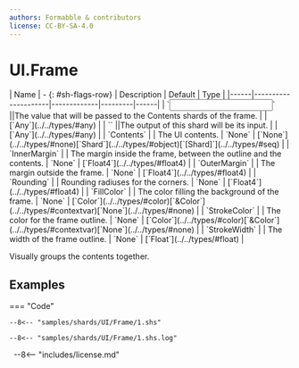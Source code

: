 ```yaml
---
authors: Formabble & contributors
license: CC-BY-SA-4.0
---
```



# UI.Frame

<div class="sh-parameters" markdown="1">
| Name | - {: #sh-flags-row} | Description | Default | Type |
|------|---------------------|-------------|---------|------|
| `<input>` ||The value that will be passed to the Contents shards of the frame. | | [`Any`](../../types/#any) |
| `<output>` ||The output of this shard will be its input. | | [`Any`](../../types/#any) |
| `Contents` |  | The UI contents. | `None` | [`None`](../../types/#none)[`Shard`](../../types/#object)[`[Shard]`](../../types/#seq) |
| `InnerMargin` |  | The margin inside the frame, between the outline and the contents. | `None` | [`Float4`](../../types/#float4) |
| `OuterMargin` |  | The margin outside the frame. | `None` | [`Float4`](../../types/#float4) |
| `Rounding` |  | Rounding radiuses for the corners. | `None` | [`Float4`](../../types/#float4) |
| `FillColor` |  | The color filling the background of the frame. | `None` | [`Color`](../../types/#color)[`&Color`](../../types/#contextvar)[`None`](../../types/#none) |
| `StrokeColor` |  | The color for the frame outline. | `None` | [`Color`](../../types/#color)[`&Color`](../../types/#contextvar)[`None`](../../types/#none) |
| `StrokeWidth` |  | The width of the frame outline. | `None` | [`Float`](../../types/#float) |

</div>

Visually groups the contents together.

## Examples

=== "Code"

  ```x86asm linenums="1"
  --8<-- "samples/shards/UI/Frame/1.shs"
  ```

  ```
  --8<-- "samples/shards/UI/Frame/1.shs.log"
  ```
&nbsp;
--8<-- "includes/license.md"

